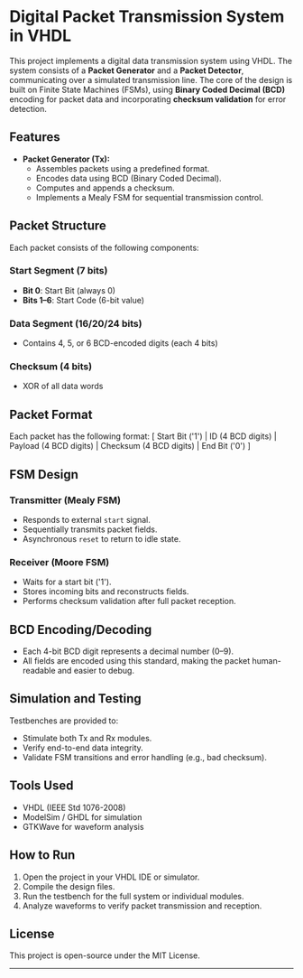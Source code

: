 # Digital Packet Transmission System in VHDL

This project implements a digital data transmission system using VHDL. The system consists of a **Packet Generator** and a **Packet Detector**, communicating over a simulated transmission line. The core of the design is built on Finite State Machines (FSMs), using **Binary Coded Decimal (BCD)** encoding for packet data and incorporating **checksum validation** for error detection.

## Features

- **Packet Generator (Tx):**
  - Assembles packets using a predefined format.
  - Encodes data using BCD (Binary Coded Decimal).
  - Computes and appends a checksum.
  - Implements a Mealy FSM for sequential transmission control.

## Packet Structure

Each packet consists of the following components:

### Start Segment (7 bits)
- **Bit 0**: Start Bit (always 0)
- **Bits 1–6**: Start Code (6-bit value)

### Data Segment (16/20/24 bits)
- Contains 4, 5, or 6 BCD-encoded digits (each 4 bits)

### Checksum (4 bits)
- XOR of all data words

## Packet Format

Each packet has the following format:
[ Start Bit ('1') | ID (4 BCD digits) | Payload (4 BCD digits) | Checksum (4 BCD digits) | End Bit ('0') ]


## FSM Design

### Transmitter (Mealy FSM)
- Responds to external `start` signal.
- Sequentially transmits packet fields.
- Asynchronous `reset` to return to idle state.

### Receiver (Moore FSM)
- Waits for a start bit ('1').
- Stores incoming bits and reconstructs fields.
- Performs checksum validation after full packet reception.

## BCD Encoding/Decoding

- Each 4-bit BCD digit represents a decimal number (0–9).
- All fields are encoded using this standard, making the packet human-readable and easier to debug.

## Simulation and Testing

Testbenches are provided to:
- Stimulate both Tx and Rx modules.
- Verify end-to-end data integrity.
- Validate FSM transitions and error handling (e.g., bad checksum).

## Tools Used

- VHDL (IEEE Std 1076-2008)
- ModelSim / GHDL for simulation
- GTKWave for waveform analysis

## How to Run

1. Open the project in your VHDL IDE or simulator.
2. Compile the design files.
3. Run the testbench for the full system or individual modules.
4. Analyze waveforms to verify packet transmission and reception.

## License

This project is open-source under the MIT License.

---

